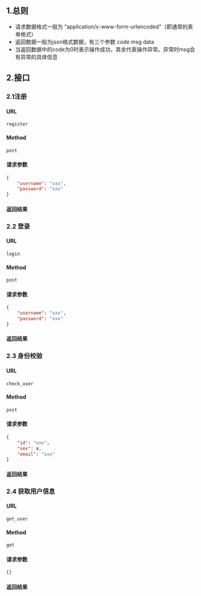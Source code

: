 ## 1.总则

+ 请求数据格式一般为 “application/x-www-form-urlencoded”（即通常的表单格式）
+ 返回数据一般为json格式数据，有三个参数 code msg data
+ 当返回数据中的code为0时表示操作成功，其余代表操作异常。异常时msg会有异常的具体信息



## 2.接口

### 2.1注册

#### URL

```url
register
```

#### Method

```
post
```

#### 请求参数

```json
{
    "username": "xxx",
    "password": "xxx"
}
```

#### 返回结果



### 2.2 登录

#### URL

```url
login
```

#### Method

```
post
```

#### 请求参数

```json
{
    "username": "xxx",
    "password": "xxx"
}
```

#### 返回结果



### 2.3 身份校验

#### URL

```url
check_user
```

#### Method

```
post
```

#### 请求参数

```json
{
    "id": "xxx",
    "sex": x,
    "email": "xxx"
}
```

#### 返回结果



### 2.4 获取用户信息

#### URL

```url
get_user
```

#### Method

```
get
```

#### 请求参数

```json
{}
```

#### 返回结果